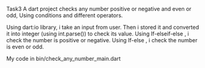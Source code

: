 Task3 
A dart project checks any number positive or negative and even or odd,
Using conditions and different operators.

Using dart:io library, i take an input from user.
Then i stored it and converted it into integer (using int.parse()) to check its value.
Using If-elseif-else , i check the number is positive or negative.
Using If-else , i check the number is even or odd.

My code in bin/check_any_number_main.dart
